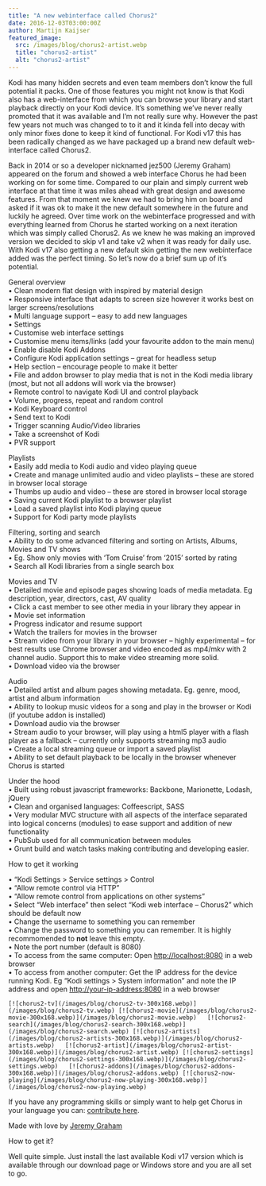```yaml
---
title: "A new webinterface called Chorus2"
date: 2016-12-03T03:00:00Z
author: Martijn Kaijser
featured_image:
  src: /images/blog/chorus2-artist.webp
  title: "chorus2-artist"
  alt: "chorus2-artist"
---
```


Kodi has many hidden secrets and even team members don’t know the full potential it packs. One of those features you might not know is that Kodi also has a web-interface from which you can browse your library and start playback directly on your Kodi device. It’s something we’ve never really promoted that it was available and I’m not really sure why. However the past few years not much was changed to to it and it kinda fell into decay with only minor fixes done to keep it kind of functional. For Kodi v17 this has been radically changed as we have packaged up a brand new default web-interface called Chorus2.

Back in 2014 or so a developer nicknamed jez500 (Jeremy Graham) appeared on the forum and showed a web interface Chorus he had been working on for some time. Compared to our plain and simply current web interface at that time it was miles ahead with great design and awesome features. From that moment we knew we had to bring him on board and asked if it was ok to make it the new default somewhere in the future and luckily he agreed. Over time work on the webinterface progressed and with everything learned from Chorus he started working on a next iteration which was simply called Chorus2. As we knew he was making an improved version we decided to skip v1 and take v2 when it was ready for daily use. With Kodi v17 also getting a new default skin getting the new webinterface added was the perfect timing. So let’s now do a brief sum up of it’s potential.

General overview  
 • Clean modern flat design with inspired by material design  
 • Responsive interface that adapts to screen size however it works best on larger screens/resolutions  
 • Multi language support – easy to add new languages  
 • Settings  
 • Customise web interface settings  
 • Customise menu items/links (add your favourite addon to the main menu)  
 • Enable disable Kodi Addons  
 • Configure Kodi application settings – great for headless setup  
 • Help section – encourage people to make it better  
 • File and addon browser to play media that is not in the Kodi media library (most, but not all addons will work via the browser)  
 • Remote control to navigate Kodi UI and control playback  
 • Volume, progress, repeat and random control  
 • Kodi Keyboard control  
 • Send text to Kodi  
 • Trigger scanning Audio/Video libraries  
 • Take a screenshot of Kodi  
 • PVR support

Playlists  
 • Easily add media to Kodi audio and video playing queue  
 • Create and manage unlimited audio and video playlists – these are stored in browser local storage  
 • Thumbs up audio and video – these are stored in browser local storage  
 • Saving current Kodi playlist to a browser playlist  
 • Load a saved playlist into Kodi playing queue  
 • Support for Kodi party mode playlists

Filtering, sorting and search  
 • Ability to do some advanced filtering and sorting on Artists, Albums, Movies and TV shows  
 • Eg. Show only movies with ‘Tom Cruise’ from ‘2015’ sorted by rating  
 • Search all Kodi libraries from a single search box

Movies and TV  
 • Detailed movie and episode pages showing loads of media metadata. Eg description, year, directors, cast, AV quality  
 • Click a cast member to see other media in your library they appear in  
 • Movie set information  
 • Progress indicator and resume support  
 • Watch the trailers for movies in the browser  
 • Stream video from your library in your browser – highly experimental – for best results use Chrome browser and video encoded as mp4/mkv with 2 channel audio. Support this to make video streaming more solid.  
 • Download video via the browser

Audio  
 • Detailed artist and album pages showing metadata. Eg. genre, mood, artist and album information  
 • Ability to lookup music videos for a song and play in the browser or Kodi (if youtube addon is installed)  
 • Download audio via the browser  
 • Stream audio to your browser, will play using a html5 player with a flash player as a fallback – currently only supports streaming mp3 audio  
 • Create a local streaming queue or import a saved playlist  
 • Ability to set default playback to be locally in the browser whenever Chorus is started

Under the hood  
 • Built using robust javascript frameworks: Backbone, Marionette, Lodash, jQuery  
 • Clean and organised languages: Coffeescript, SASS  
 • Very modular MVC structure with all aspects of the interface separated into logical concerns (modules) to ease support and addition of new functionality  
 • PubSub used for all communication between modules  
 • Grunt build and watch tasks making contributing and developing easier.

How to get it working

• “Kodi Settings \> Service settings \> Control  
 • “Allow remote control via HTTP”  
 • “Allow remote control from applications on other systems”  
 • Select “Web interface” then select “Kodi web interface – Chorus2” which should be default now  
 • Change the username to something you can remember  
 • Change the password to something you can remember. It is highly recommomended to **not** leave this empty.  
 • Note the port number (default is 8080)  
 • To access from the same computer: Open <http://localhost:8080> in a web browser  
 • To access from another computer: Get the IP address for the device running Kodi. Eg “Kodi settings \> System information” and note the IP address and open <http://your-ip-address:8080> in a web browser

    [![chorus2-tv](/images/blog/chorus2-tv-300x168.webp)](/images/blog/chorus2-tv.webp) [![chorus2-movie](/images/blog/chorus2-movie-300x168.webp)](/images/blog/chorus2-movie.webp)   [![chorus2-search](/images/blog/chorus2-search-300x168.webp)](/images/blog/chorus2-search.webp) [![chorus2-artists](/images/blog/chorus2-artists-300x168.webp)](/images/blog/chorus2-artists.webp)   [![chorus2-artist](/images/blog/chorus2-artist-300x168.webp)](/images/blog/chorus2-artist.webp) [![chorus2-settings](/images/blog/chorus2-settings-300x168.webp)](/images/blog/chorus2-settings.webp)   [![chorus2-addons](/images/blog/chorus2-addons-300x168.webp)](/images/blog/chorus2-addons.webp) [![chorus2-now-playing](/images/blog/chorus2-now-playing-300x168.webp)](/images/blog/chorus2-now-playing.webp)

If you have any programming skills or simply want to help get Chorus in your language you can: [contribute here](https://github.com/xbmc/chorus2).

Made with love by [Jeremy Graham](https://jez.me/)

How to get it?

Well quite simple. Just install the last available Kodi v17 version which is available through our download page or Windows store and you are all set to go.
